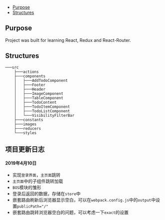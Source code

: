 - [Purpose](#Purpose)
- [Structures](#Structures)

## Purpose
Project was built for learning React, Redux and React-Router.

## Structures
```
───src
    ├───actions
    ├───components
    │   ├───AddTodoComponent
    │   ├───Footer
    │   ├───Header
    │   ├───ImageComponent
    │   ├───TableComponent
    │   ├───TodoContent
    │   ├───TodoItemComponent
    │   ├───TodoListComponent
    │   └───VisibilityFilterBar
    ├───constants
    ├───images
    ├───reducers
    └───styles
```

## 项目更新日志
#### 2019年4月10日
- 实现`登录界面`，`主页面`跳转
- `主页面`中的子组件跳转加载
- `BOS`模块的雏形
- 登录后返回的数据，存储在`store`中
- 嵌套路由刷新后浏览器显示空白，可以在`webpack.config.js`中的`output`中设置`publicPath="/"`
- 嵌套路由跳转浏览器空白的问题，可以考虑一下`exact`的设置



